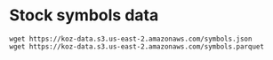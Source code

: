 # Stock symbols data
```
wget https://koz-data.s3.us-east-2.amazonaws.com/symbols.json
wget https://koz-data.s3.us-east-2.amazonaws.com/symbols.parquet
```
